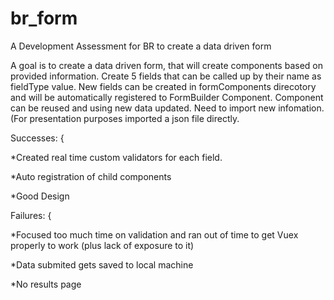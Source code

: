 # br_form
 A Development Assessment for BR to create a  data driven form

A goal is to create a data driven form, that will create components based on
provided information.
Create 5 fields that can be called up by their name as fieldType value.
New fields can be created in formComponents direcotory and will be automatically registered
to FormBuilder Component.
Component can be reused and using new data updated. Need to import new infomation. (For presentation purposes imported a json file
directly.

Successes: {

 *Created real time custom validators for each field.
 
 *Auto registration of child components
 
 *Good Design

Failures: {

 *Focused too much time on validation and ran out of time to get Vuex properly to work (plus lack of exposure to it)
 
 *Data submited gets saved to local machine
 
 *No results page
